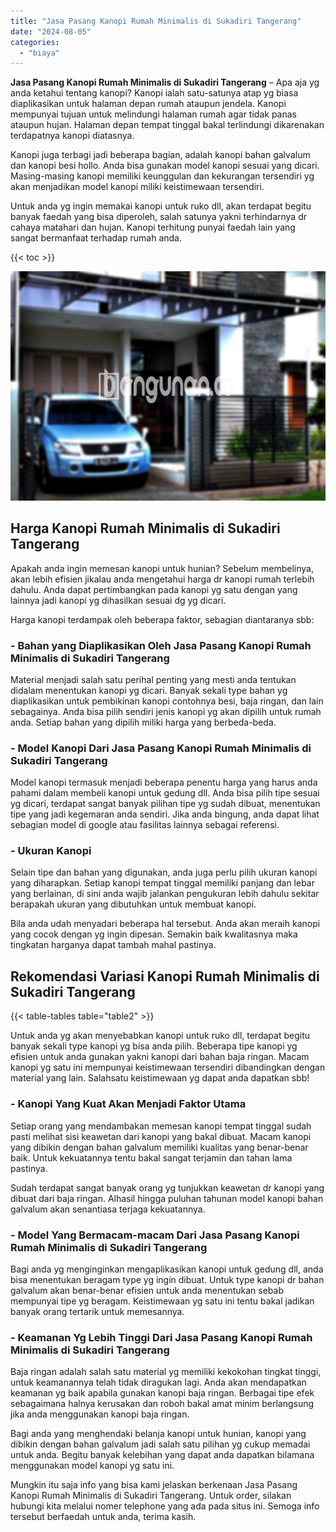 ```yaml
---
title: "Jasa Pasang Kanopi Rumah Minimalis di Sukadiri Tangerang"
date: "2024-08-05"
categories: 
  - "biaya"
---
```


**Jasa Pasang Kanopi Rumah Minimalis di Sukadiri Tangerang** – Apa aja yg anda ketahui tentang kanopi? Kanopi ialah satu-satunya atap yg biasa diaplikasikan untuk halaman depan rumah ataupun jendela. Kanopi mempunyai tujuan untuk melindungi halaman rumah agar tidak panas ataupun hujan. Halaman depan tempat tinggal bakal terlindungi dikarenakan terdapatnya kanopi diatasnya.

Kanopi juga terbagi jadi beberapa bagian, adalah kanopi bahan galvalum dan kanopi besi hollo. Anda bisa gunakan model kanopi sesuai yang dicari. Masing-masing kanopi memiliki keunggulan dan kekurangan tersendiri yg akan menjadikan model kanopi miliki keistimewaan tersendiri.

Untuk anda yg ingin memakai kanopi untuk ruko dll, akan terdapat begitu banyak faedah yang bisa diperoleh, salah satunya yakni terhindarnya dr cahaya matahari dan hujan. Kanopi terhitung punyai faedah lain yang sangat bermanfaat terhadap rumah anda.

{{< toc >}}

![Jasa Pasang Kanopi Rumah Minimalis di Sukadiri Tangerang](/images/harga-kanopi-minimalis-49.png)

## Harga Kanopi Rumah Minimalis di Sukadiri Tangerang

Apakah anda ingin memesan kanopi untuk hunian? Sebelum membelinya, akan lebih efisien jikalau anda mengetahui harga dr kanopi rumah terlebih dahulu. Anda dapat pertimbangkan pada kanopi yg satu dengan yang lainnya jadi kanopi yg dihasilkan sesuai dg yg dicari.

Harga kanopi terdampak oleh beberapa faktor, sebagian diantaranya sbb:

### \- Bahan yang Diaplikasikan Oleh Jasa Pasang Kanopi Rumah Minimalis di Sukadiri Tangerang

Material menjadi salah satu perihal penting yang mesti anda tentukan didalam menentukan kanopi yg dicari. Banyak sekali type bahan yg diaplikasikan untuk pembikinan kanopi contohnya besi, baja ringan, dan lain sebagainya. Anda bisa pilih sendiri jenis kanopi yg akan dipilih untuk rumah anda. Setiap bahan yang dipilih miliki harga yang berbeda-beda.

### \- Model Kanopi Dari Jasa Pasang Kanopi Rumah Minimalis di Sukadiri Tangerang

Model kanopi termasuk menjadi beberapa penentu harga yang harus anda pahami dalam membeli kanopi untuk gedung dll. Anda bisa pilih tipe sesuai yg dicari, terdapat sangat banyak pilihan tipe yg sudah dibuat, menentukan tipe yang jadi kegemaran anda sendiri. Jika anda bingung, anda dapat lihat sebagian model di google atau fasilitas lainnya sebagai referensi.

### \- Ukuran Kanopi

Selain tipe dan bahan yang digunakan, anda juga perlu pilih ukuran kanopi yang diharapkan. Setiap kanopi tempat tinggal memiliki panjang dan lebar yang berlainan, di sini anda wajib jalankan pengukuran lebih dahulu sekitar berapakah ukuran yang dibutuhkan untuk membuat kanopi.

Bila anda udah menyadari beberapa hal tersebut. Anda akan meraih kanopi yang cocok dengan yg ingin dipesan. Semakin baik kwalitasnya maka tingkatan harganya dapat tambah mahal pastinya.

## Rekomendasi Variasi Kanopi Rumah Minimalis di Sukadiri Tangerang

{{< table-tables table="table2" >}}

Untuk anda yg akan menyebabkan kanopi untuk ruko dll, terdapat begitu banyak sekali type kanopi yg bisa anda pilih. Beberapa tipe kanopi yg efisien untuk anda gunakan yakni kanopi dari bahan baja ringan. Macam kanopi yg satu ini mempunyai keistimewaan tersendiri dibandingkan dengan material yang lain. Salahsatu keistimewaan yg dapat anda dapatkan sbb!

### \- Kanopi Yang Kuat Akan Menjadi Faktor Utama

Setiap orang yang mendambakan memesan kanopi tempat tinggal sudah pasti melihat sisi keawetan dari kanopi yang bakal dibuat. Macam kanopi yang dibikin dengan bahan galvalum memiliki kualitas yang benar-benar baik. Untuk kekuatannya tentu bakal sangat terjamin dan tahan lama pastinya.

Sudah terdapat sangat banyak orang yg tunjukkan keawetan dr kanopi yang dibuat dari baja ringan. Alhasil hingga puluhan tahunan model kanopi bahan galvalum akan senantiasa terjaga kekuatannya.

### \- Model Yang Bermacam-macam Dari Jasa Pasang Kanopi Rumah Minimalis di Sukadiri Tangerang

Bagi anda yg menginginkan mengaplikasikan kanopi untuk gedung dll, anda bisa menentukan beragam type yg ingin dibuat. Untuk type kanopi dr bahan galvalum akan benar-benar efisien untuk anda menentukan sebab mempunyai tipe yg beragam. Keistimewaan yg satu ini tentu bakal jadikan banyak orang tertarik untuk memesannya.

### \- Keamanan Yg Lebih Tinggi Dari Jasa Pasang Kanopi Rumah Minimalis di Sukadiri Tangerang

Baja ringan adalah salah satu material yg memiliki kekokohan tingkat tinggi, untuk keamanannya telah tidak diragukan lagi. Anda akan mendapatkan keamanan yg baik apabila gunakan kanopi baja ringan. Berbagai tipe efek sebagaimana halnya kerusakan dan roboh bakal amat minim berlangsung jika anda menggunakan kanopi baja ringan.

Bagi anda yang menghendaki belanja kanopi untuk hunian, kanopi yang dibikin dengan bahan galvalum jadi salah satu pilihan yg cukup memadai untuk anda. Begitu banyak kelebihan yang dapat anda dapatkan bilamana menggunakan model kanopi yg satu ini.

Mungkin itu saja info yang bisa kami jelaskan berkenaan Jasa Pasang Kanopi Rumah Minimalis di Sukadiri Tangerang. Untuk order, silakan hubungi kita melalui nomer telephone yang ada pada situs ini. Semoga info tersebut berfaedah untuk anda, terima kasih.
